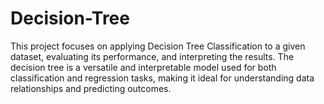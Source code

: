 # Decision-Tree
This project focuses on applying Decision Tree Classification to a given dataset, evaluating its performance, and interpreting the results. The decision tree is a versatile and interpretable model used for both classification and regression tasks, making it ideal for understanding data relationships and predicting outcomes.
